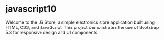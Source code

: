 # javascript10
Welcome to the JS Store, a simple electronics store application built using HTML, CSS, and JavaScript. This project demonstrates the use of Bootstrap 5.3 for responsive design and UI components.
